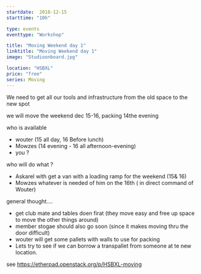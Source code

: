 ```yaml
---
startdate:  2018-12-15
starttime: "10h"

type: events
eventtype: "Workshop"

title: "Moving Weekend day 1"
linktitle: "Moving Weekend day 1"
image: "Studioonboard.jpg"

location: "HSBXL"
price: "free"
series: Moving
---
```



We need to get all our tools and infrastructure from the old space to the new spot 

we will move the weekend dec 15-16, packing 14the evening 

who is available 
* wouter (15 all day, 16 Before lunch) 
* Mowzes (14 evening  - 16 all afternoon-evening)
* you ? 

who will do what  ?
* Askarel with get a van with a loading ramp for the weekend (15& 16)
* Mowzes whatever is needed of him  on the 16th ( in direct command of Wouter)



general thought....
* get club mate and tables doen firat (they move easy and free up space to move the other things around) 
* member stogae should also go soon (since it makes moving thru the door difficult) 
* wouter will get some pallets with walls to use for packing 
* Lets try to see if we can borrow a transpallet from someone at te new location. 

see https://etherpad.openstack.org/p/HSBXL-moving
